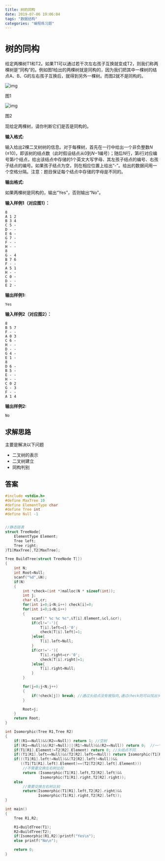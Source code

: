 ```yaml
---
title: 树的同构
date: 2019-07-06 19:06:04
tags: "数据结构"
categories: "编程练习题"
---
```


# 树的同构

给定两棵树T1和T2。如果T1可以通过若干次左右孩子互换就变成T2，则我们称两棵树是“同构”的。例如图1给出的两棵树就是同构的，因为我们把其中一棵树的结点A、B、G的左右孩子互换后，就得到另外一棵树。而图2就不是同构的。



![img](https://images.ptausercontent.com/28)

图1

![img](https://images.ptausercontent.com/29)

图2

现给定两棵树，请你判断它们是否是同构的。



 **输入格式:**

输入给出2棵二叉树树的信息。对于每棵树，首先在一行中给出一个非负整数*N* (≤10)，即该树的结点数（此时假设结点从0到*N*−1编号）；随后*N*行，第*i*行对应编号第*i*个结点，给出该结点中存储的1个英文大写字母、其左孩子结点的编号、右孩子结点的编号。如果孩子结点为空，则在相应位置上给出“-”。给出的数据间用一个空格分隔。注意：题目保证每个结点中存储的字母是不同的。

 **输出格式:**

如果两棵树是同构的，输出“Yes”，否则输出“No”。

**输入样例1（对应图1）：**

```in
8
A 1 2
B 3 4
C 5 -
D - -
E 6 -
G 7 -
F - -
H - -
8
G - 4
B 7 6
F - -
A 5 1
H - -
C 0 -
D - -
E 2 -
```

 **输出样例1:**

```out
Yes
```

 **输入样例2（对应图2）：**

```
8
B 5 7
F - -
A 0 3
C 6 -
H - -
D - -
G 4 -
E 1 -
8
D 6 -
B 5 -
E - -
H - -
C 0 2
G - 3
F - -
A 1 4
```

**输出样例2:**

```
No
```

## 求解思路

主要是解决以下问题

- 二叉树的表示
- 二叉树建立
- 同构判别

## 答案

```c
#include <stdio.h>
#define MaxTree 10
#define ElementType char
#define Tree int
#define Null -1


//静态链表
struct TreeNode{
    ElementType Element;
    Tree left;
    Tree right;
}T1[MaxTree],T2[MaxTree];

Tree BuildTree(struct TreeNode T[])
{
    int N;
    int Root=Null;
    scanf("%d",&N);
    if(N)
    {
        int *check=(int *)malloc(N * sizeof(int));
        int j;
        char cl,cr;
        for(int i=0;i<N;i++) check[i]=0;
        for(int i=0;i<N;i++)
        {
            scanf(" %c %c %c",&T[i].Element,&cl,&cr);
            if(cl!='-'){
                T[i].left=cl-'0';
                check[T[i].left]=1;
            }else{
                T[i].left=Null;
            }
            if(cr!='-'){
                T[i].right=cr-'0';
                check[T[i].right]=1;
            }else{
                T[i].right=Null;
            }
        }

        for(j=0;j<N;j++)
        {
            if(!check[j]) break; //通过头结点没有被指向,通过check则可以找出头结点
        }

        Root=j;
    }
    return Root;
}

int Isomorphic(Tree R1,Tree R2)
{
    if((R1==Null)&&(R2==Null)) return 1; //空树
    if((R1==Null)&&(R2!=Null)||(R1!=Null)&&(R2==Null)) return 0;  //一个为空,一个不为空
    if(T1[R1].Element!=T2[R2].Element) return 0; //头结点不同
    if((T1[R1].left==Null)&&(T2[R2].left==Null)) return Isomorphic(T1[R1].right,T2[R2].right); //左子树都为空,判断右子树
    if(((T1[R1].left!=Null)&&(T2[R2].left!=Null))&&
       ((T1[T1[R1].left].Element)==(T2[T2[R2].left].Element)))
        //不需要交换左右树比较
        return (Isomorphic(T1[R1].left,T2[R2].left)&&
                Isomorphic(T1[R1].right,T2[R2].right));
    else
        //需要交换左右树比较
        return(Isomorphic(T1[R1].left,T2[R2].right)&&
               Isomorphic(T1[R1].right,T2[R2].left));
}

int main()
{
    Tree R1,R2;

    R1=BuildTree(T1);
    R2=BuildTree(T2);
    if(Isomorphic(R1,R2))printf("Yes\n");
    else printf("No\n");

    return 0;
}
```